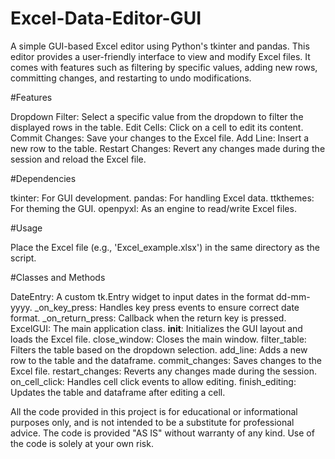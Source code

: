 # Excel-Data-Editor-GUI

A simple GUI-based Excel editor using Python's tkinter and pandas. 
This editor provides a user-friendly interface to view and modify Excel files. 
It comes with features such as filtering by specific values, adding new rows, committing changes, and restarting to undo modifications.

#Features

Dropdown Filter: Select a specific value from the dropdown to filter the displayed rows in the table.
Edit Cells: Click on a cell to edit its content.
Commit Changes: Save your changes to the Excel file.
Add Line: Insert a new row to the table.
Restart Changes: Revert any changes made during the session and reload the Excel file.

#Dependencies

tkinter: For GUI development.
pandas: For handling Excel data.
ttkthemes: For theming the GUI.
openpyxl: As an engine to read/write Excel files.

#Usage

Place the Excel file (e.g., 'Excel_example.xlsx') in the same directory as the script.

#Classes and Methods

DateEntry: A custom tk.Entry widget to input dates in the format dd-mm-yyyy.
_on_key_press: Handles key press events to ensure correct date format.
_on_return_press: Callback when the return key is pressed.
ExcelGUI: The main application class.
__init__: Initializes the GUI layout and loads the Excel file.
close_window: Closes the main window.
filter_table: Filters the table based on the dropdown selection.
add_line: Adds a new row to the table and the dataframe.
commit_changes: Saves changes to the Excel file.
restart_changes: Reverts any changes made during the session.
on_cell_click: Handles cell click events to allow editing.
finish_editing: Updates the table and dataframe after editing a cell.



All the code provided in this project is for educational or informational purposes only, and is not intended to be a substitute for professional advice. 
The code is provided "AS IS" without warranty of any kind. 
Use of the code is solely at your own risk.


